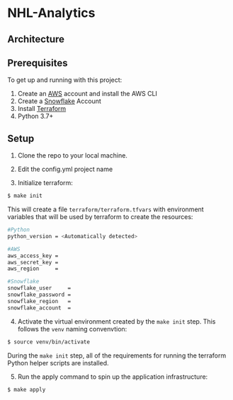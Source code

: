 # NHL-Analytics



## Architecture



## Prerequisites
To get up and running with this project:
1. Create an [AWS](https://aws.amazon.com/) account and install the AWS CLI
2. Create a [Snowflake](https://www.snowflake.com/) Account
3. Install [Terraform](https://developer.hashicorp.com/terraform/downloads)
4. Python 3.7+

## Setup
1. Clone the repo to your local machine.

2. Edit the config.yml project name

3. Initialize terraform: 
```sh
$ make init
```
This will create a file `terraform/terraform.tfvars` with environment variables that will be used by terraform to create the resources:
```sh
#Python
python_version = <Automatically detected>

#AWS
aws_access_key = 
aws_secret_key = 
aws_region     = 

#Snowflake
snowflake_user     = 
snowflake_password = 
snowflake_region   = 
snowflake_account  = 
```


4. Activate the virtual environment created by the `make init` step. This follows the `venv` naming convenvtion:
```sh
$ source venv/bin/activate
```
During the `make init` step, all of the requirements for running the terraform Python helper scripts are installed. 

5. Run the apply command to spin up the application infrastructure: 
```sh
$ make apply
```
